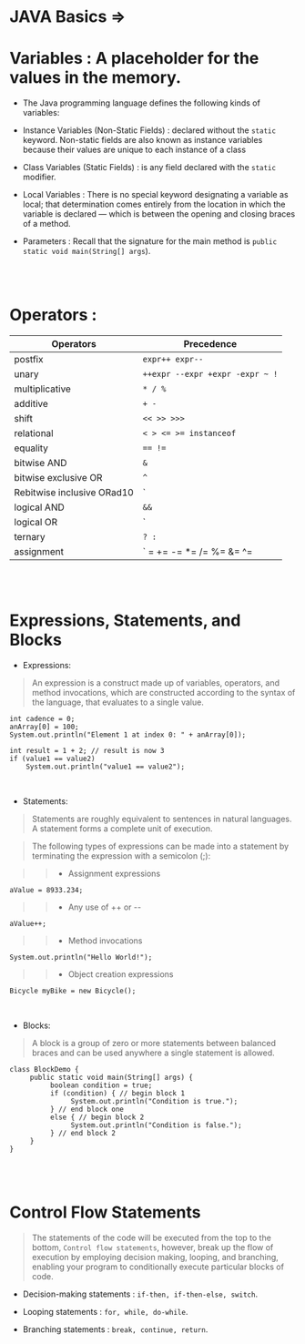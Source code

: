 
# JAVA Basics => 

# Variables : A placeholder for the values in the memory. 

* The Java programming language defines the following kinds of variables: 

- Instance Variables (Non-Static Fields) : declared without the `static` keyword. Non-static fields are also known as instance variables because their values are unique to each instance of a class

- Class Variables (Static Fields) :  is any field declared with the `static` modifier.

- Local Variables : There is no special keyword designating a variable as local; that determination comes entirely from the location in which the variable is declared — which is between the opening and closing braces of a method.

- Parameters : Recall that the signature for the main method is `public static void main(String[] args`). 


<br>
<br>

# Operators : 

| Operators   | Precedence                           |
| ----------- | ------------------------------ |
| postfix      | `expr++ expr--`    |
| unary      |  	`++expr --expr +expr -expr ~ !`    |
| multiplicative      |  	`* / %`    |  
| additive      |  	`+ -`    |
| shift      |  	`<< >> >>>`   |
| relational      | `< > <= >= instanceof`    |
| equality      | `== !=`    |
| bitwise AND      |  	`&`    |
| bitwise exclusive OR      | `^`    |
| Rebitwise inclusive ORad10      |  	`|`   |
| logical AND      | `&&`   |
| logical OR      | `||`   |
| ternary      | `? :`   |
| assignment      |` = += -= *= /= %= &= ^= |= <<= >>= >>>=`   |


<br>
<br>

# Expressions, Statements, and Blocks

- Expressions: 

> An expression is a construct made up of variables, operators, and method invocations, which are constructed according to the syntax of the language, that evaluates to a single value.

```
int cadence = 0;
anArray[0] = 100;
System.out.println("Element 1 at index 0: " + anArray[0]);

int result = 1 + 2; // result is now 3
if (value1 == value2) 
    System.out.println("value1 == value2");
```

<br>

- Statements: 

> Statements are roughly equivalent to sentences in natural languages. A statement forms a complete unit of execution.

> The following types of expressions can be made into a statement by terminating the expression with a semicolon (;): 


>> - Assignment expressions

```
aValue = 8933.234;
```

>> - Any use of ++ or --

```
aValue++;
```

>> - Method invocations

```
System.out.println("Hello World!");
```

>> - Object creation expressions

```
Bicycle myBike = new Bicycle();
```


<br>

- Blocks:

> A block is a group of zero or more statements between balanced braces and can be used anywhere a single statement is allowed. 


```
class BlockDemo {
     public static void main(String[] args) {
          boolean condition = true;
          if (condition) { // begin block 1
               System.out.println("Condition is true.");
          } // end block one
          else { // begin block 2
               System.out.println("Condition is false.");
          } // end block 2
     }
}
```




<br>
<br>


# Control Flow Statements

> The statements of the code will be executed from the top to the bottom, `Control flow statements`, however, break up the flow of execution by employing decision making, looping, and branching, enabling your program to conditionally execute particular blocks of code.

- Decision-making statements : `if-then, if-then-else, switch`.

- Looping statements : `for, while, do-while`.

- Branching statements : `break, continue, return`.